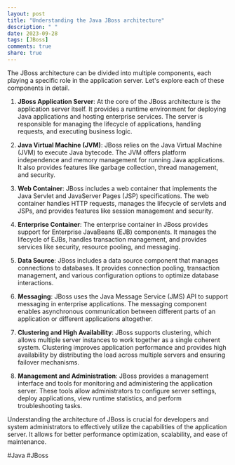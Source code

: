 ```yaml
---
layout: post
title: "Understanding the Java JBoss architecture"
description: " "
date: 2023-09-28
tags: [JBoss]
comments: true
share: true
---
```


The JBoss architecture can be divided into multiple components, each playing a specific role in the application server. Let's explore each of these components in detail.

1. **JBoss Application Server**: At the core of the JBoss architecture is the application server itself. It provides a runtime environment for deploying Java applications and hosting enterprise services. The server is responsible for managing the lifecycle of applications, handling requests, and executing business logic.

2. **Java Virtual Machine (JVM)**: JBoss relies on the Java Virtual Machine (JVM) to execute Java bytecode. The JVM offers platform independence and memory management for running Java applications. It also provides features like garbage collection, thread management, and security.

3. **Web Container**: JBoss includes a web container that implements the Java Servlet and JavaServer Pages (JSP) specifications. The web container handles HTTP requests, manages the lifecycle of servlets and JSPs, and provides features like session management and security.

4. **Enterprise Container**: The enterprise container in JBoss provides support for Enterprise JavaBeans (EJB) components. It manages the lifecycle of EJBs, handles transaction management, and provides services like security, resource pooling, and messaging.

5. **Data Source**: JBoss includes a data source component that manages connections to databases. It provides connection pooling, transaction management, and various configuration options to optimize database interactions.

6. **Messaging**: JBoss uses the Java Message Service (JMS) API to support messaging in enterprise applications. The messaging component enables asynchronous communication between different parts of an application or different applications altogether.

7. **Clustering and High Availability**: JBoss supports clustering, which allows multiple server instances to work together as a single coherent system. Clustering improves application performance and provides high availability by distributing the load across multiple servers and ensuring failover mechanisms.

8. **Management and Administration**: JBoss provides a management interface and tools for monitoring and administering the application server. These tools allow administrators to configure server settings, deploy applications, view runtime statistics, and perform troubleshooting tasks.

Understanding the architecture of JBoss is crucial for developers and system administrators to effectively utilize the capabilities of the application server. It allows for better performance optimization, scalability, and ease of maintenance.

#Java #JBoss